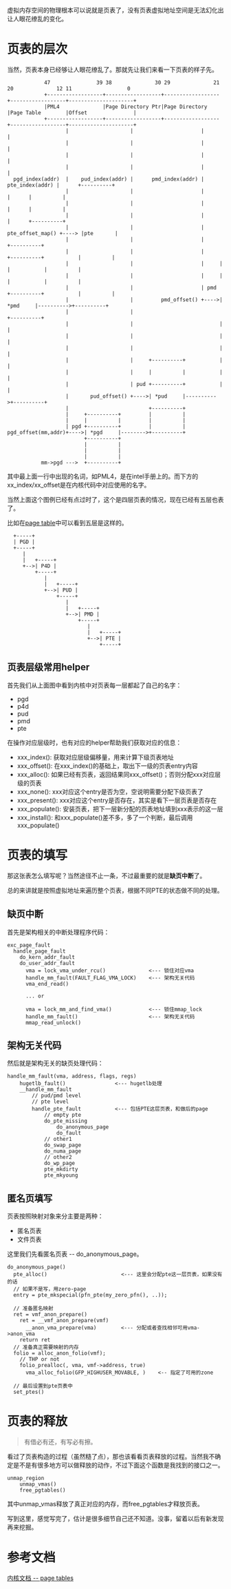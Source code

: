 虚拟内存空间的物理根本可以说就是页表了，没有页表虚拟地址空间是无法幻化出让人眼花缭乱的变化。

# 页表的层次

当然，页表本身已经够让人眼花缭乱了。那就先让我们来看一下页表的样子先。

```
            47               39 38              30 29              21 20              12 11                  0
            +------------------+------------------+------------------+------------------+---------------------+
            |PML4              |Page Directory Ptr|Page Directory    |Page Table        |Offset               |
            +------------------+------------------+------------------+------------------+---------------------+
                   |                    |                      |                     |
                   |                    |                      |                     |
                   |                    |                      |                     |
                   |                    |                      |                     |
  pgd_index(addr)  |    pud_index(addr) |      pmd_index(addr) |     pte_index(addr) |      +----------+
                   |                    |                      |                     |      |          |
                   |                    |                      |                     |      |          |
                   |                    |                      |                     |      +----------+
                   |                    |                      |    pte_offset_map() +----> |pte       |
                   |                    |                      |                            +----------+
                   |                    |                      |     +----------+           |          |
                   |                    |                      |     |          |           |          |
                   |                    |                      |     |          |           |          |
                   |                    |                      | pmd +----------+           |          |
                   |                    |         pmd_offset() +---->| *pmd     |---------->+----------+
                   |                    |                            +----------+
                   |                    |                            |          |
                   |                    |                            |          |
                   |                    |                            |          |
                   |                    |     +----------+           |          |
                   |                    |     |          |           |          |
                   |                    | pud +----------+           |          |
                   |       pud_offset() +---->| *pud     |---------->+----------+
                   |                          +----------+
                   |     +----------+         |          |
                   |     |          |         |          |
                   | pgd +----------+         |          |
pgd_offset(mm,addr)+---->| *pgd     |-------->+----------+
                         +----------+
                         |          |
                         |          |
                         |          |
           mm->pgd --->  +----------+

```

其中最上面一行中出现的名词，如PML4，是在intel手册上的。而下方的xx_index/xx_offset是在内核代码中对应使用的名字。

当然上面这个图例已经有点过时了，这个是四层页表的情况，现在已经有五层也表了。

比如在[page table][1]中可以看到五层是这样的。

```
  +-----+
  | PGD |
  +-----+
     |
     |   +-----+
     +-->| P4D |
         +-----+
            |
            |   +-----+
            +-->| PUD |
                +-----+
                   |
                   |   +-----+
                   +-->| PMD |
                       +-----+
                          |
                          |   +-----+
                          +-->| PTE |
                              +-----+
```

## 页表层级常用helper

首先我们从上面图中看到内核中对页表每一层都起了自己的名字：

  * pgd
  * p4d
  * pud
  * pmd
  * pte

在操作对应层级时，也有对应的helper帮助我们获取对应的信息：

  * xxx_index():    获取对应层级偏移量，用来计算下级页表地址
  * xxx_offset():   在xxx_index()的基础上，取出下一级的页表entry内容
  * xxx_alloc():    如果已经有页表，返回结果同xxx_offset()；否则分配xxx对应层级的页表
  * xxx_none():     xxx对应这个entry是否为空，空说明需要分配下级页表了
  * xxx_present():  xxx对应这个entry是否存在，其实是看下一层页表是否存在
  * xxx_populate(): 安装页表，把下一层新分配的页表地址填到xxx表示的这一层
  * xxx_install():  和xxx_populate()差不多，多了一个判断，最后调用xxx_populate()

# 页表的填写

那这张表怎么填写呢？当然途径不止一条，不过最重要的就是**缺页中断**了。

总的来讲就是按照虚拟地址来遍历整个页表，根据不同PTE的状态做不同的处理。

## 缺页中断

首先是架构相关的中断处理程序代码：

```
exc_page_fault
  handle_page_fault
    do_kern_addr_fault
    do_user_addr_fault
      vma = lock_vma_under_rcu()              <--- 锁住对应vma
      handle_mm_fault(FAULT_FLAG_VMA_LOCK)    <--- 架构无关代码
      vma_end_read()

      ... or

      vma = lock_mm_and_find_vma()            <--- 锁住mmap_lock
      handle_mm_fault()                       <--- 架构无关代码
      mmap_read_unlock()
```

## 架构无关代码

然后就是架构无关的缺页处理代码：

```
handle_mm_fault(vma, address, flags, regs)
    hugetlb_fault()                <--- hugetlb处理
    __handle_mm_fault
        // pud/pmd level
        // pte level
        handle_pte_fault           <--- 包括PTE这层页表，和做后的page
            // empty pte
            do_pte_missing
                do_anonymous_page
                do_fault
            // other1
            do_swap_page
            do_numa_page
            // other2
            do_wp_page
            pte_mkdirty
            pte_mkyoung
```

## 匿名页填写

页表按照映射对象来分主要是两种：

 * 匿名页表
 * 文件页表

这里我们先看匿名页表 -- do_anonymous_page。

```
do_anonymous_page()
  pte_alloc()                        <--- 这里会分配pte这一层页表，如果没有的话
  // 如果不是写，用zero-page
  entry = pte_mkspecial(pfn_pte(my_zero_pfn(), ..));

  // 准备匿名映射
  ret = vmf_anon_prepare()
    ret = __vmf_anon_prepare(vmf)
      __anon_vma_prepare(vma)        <--- 分配或者查找相邻可用vma->anon_vma
    return ret
  // 准备真正需要映射的内存
  folio = alloc_anon_folio(vmf);
    // THP or not
    folio_prealloc(, vma, vmf->address, true)
      vma_alloc_folio(GFP_HIGHUSER_MOVABLE, )    <-- 指定了可用的zone

  // 最后设置到pte页表中
  set_ptes()
```

# 页表的释放

> 有借必有还，有写必有擦。

看过了页表构造的过程（虽然糙了点），那也该看看页表释放的过程。当然我不确定是不是有很多地方可以做释放的动作，不过下面这个函数是我找到的接口之一。

```
unmap_region
    unmap_vmas()
    free_pgtables()
```

其中unmap_vmas释放了真正对应的内存，而free_pgtables才释放页表。

写到这里，感觉写完了，估计是很多细节自己还不知道。没事，留着以后有新发现再来挖掘。

# 参考文档

[内核文档 -- page tables][1]

[1]: https://docs.kernel.org/mm/page_tables.html
